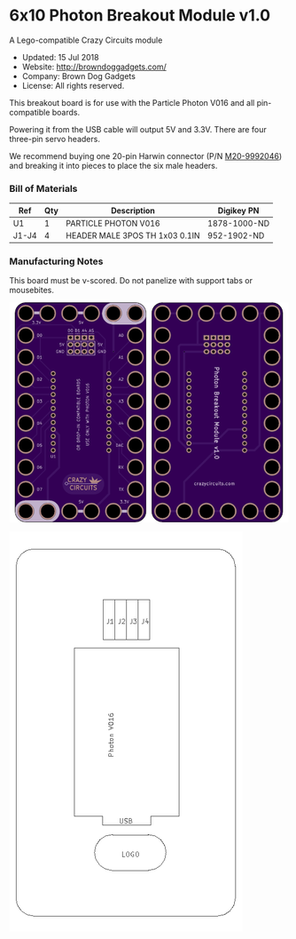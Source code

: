 <!--- start title --->
# 6x10 Photon Breakout Module v1.0
A Lego-compatible Crazy Circuits module

- Updated: 15 Jul 2018
- Website: http://browndoggadgets.com/
- Company: Brown Dog Gadgets
- License: All rights reserved.
<!--- end title --->

This breakout board is for use with the Particle Photon V016 and all pin-compatible boards. 

Powering it from the USB cable will output 5V and 3.3V. There are four three-pin servo headers.   

We recommend buying one 20-pin Harwin connector (P/N [M20-9992046](https://www.digikey.com/products/en?keywords=M20-9992046)) and breaking it into pieces to place the six male headers.

<!--- bom start --->
### Bill of Materials

|Ref|Qty|Description|Digikey PN|
|---|---|-----------|------|
|U1|1|PARTICLE PHOTON V016|1878-1000-ND|
|J1-J4|4|HEADER MALE 3POS TH 1x03 0.1IN|952-1902-ND|

<!--- bom end --->

### Manufacturing Notes

This board must be v-scored. Do not panelize with support tabs or mousebites.

![Gerber Preview](preview.png)

![Assembly Diagram](assembly.png)


